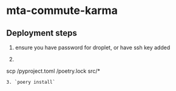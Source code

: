 # mta-commute-karma

## Deployment steps
1. ensure you have password for droplet, or have ssh key added
2. ```shell
scp /pyproject.toml /poetry.lock src/*
```
3. `poery install`
